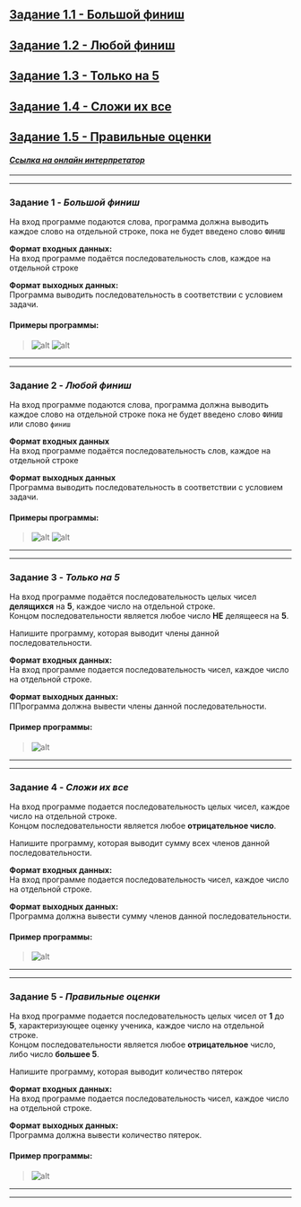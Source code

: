 ## [Задание 1.1 - Большой финиш](#task_1)
## [Задание 1.2 - Любой финиш](#task_2)
## [Задание 1.3 - Только на 5](#task_3)
## [Задание 1.4 - Сложи их все](#task_4)
## [Задание 1.5 - Правильные оценки](#task_5)

#### [_Ссылка на онлайн интерпретатор_](https://www.online-python.com/)
_________________________________________
_________________________________________

### Задание 1 - _Большой финиш_ <a name="task_1"></a>
На вход программе подаются слова, программа должна выводить каждое слово на отдельной строке, пока не будет введено слово `ФИНИШ`


**Формат входных данных:**  
На вход программе подаётся последовательность слов, каждое на отдельной строке

**Формат выходных данных:**  
Программа выводить последовательность в соответствии с условием задачи.


#### Примеры программы:
> ![alt](images/task_1_1a.png)
> ![alt](images/task_1_1b.png)

_________________________________________
_________________________________________
### Задание 2 - _Любой финиш_<a name="task_2"></a>
На вход программе подаются слова, программа должна выводить каждое слово на отдельной строке пока не будет введено слово `ФИНИШ` или слово `финиш` 


**Формат входных данных**  
На вход программе подаётся последовательность слов, каждое на отдельной строке

**Формат выходных данных**  
Программа выводить последовательность в соответствии с условием задачи.

#### Примеры программы:
> ![alt](images/task_1_2a.png)
> ![alt](images/task_1_2b.png)
_________________________________________
_________________________________________
### Задание 3 - _Только на 5_<a name="task_3"></a>
На вход программе подаётся последовательность целых чисел **делящихся** на **5**, каждое число на отдельной строке.  
Концом последовательности является любое число **НЕ** делящееся на **5**. 

Напишите программу, которая выводит члены данной последовательности.


**Формат входных данных:**  
На вход программе подается последовательность чисел, каждое число на отдельной строке.

**Формат выходных данных:**  
ППрограмма должна вывести члены данной последовательности.


#### Пример программы:
> ![alt](images/task_1_3a.png)

_________________________________________
_________________________________________
### Задание 4 - _Сложи их все_<a name="task_4"></a>
На вход программе подается последовательность целых чисел, каждое число на отдельной строке.  
Концом последовательности является любое **отрицательное число**. 

Напишите программу, которая выводит сумму всех членов данной последовательности.


**Формат входных данных:**  
На вход программе подается последовательность чисел, каждое число на отдельной строке.

**Формат выходных данных:**  
Программа должна вывести сумму членов данной последовательности.


#### Пример программы:
> ![alt](images/task_1_4a.png)

_________________________________________
_________________________________________
### Задание 5 - _Правильные оценки_<a name="task_5"></a>
На вход программе подается последовательность целых чисел от **1** до **5**, характеризующее оценку ученика, каждое число на отдельной строке.  
Концом последовательности является любое **отрицательное** число, либо число **большее 5**. 

Напишите программу, которая выводит количество пятерок


**Формат входных данных:**  
На вход программе подается последовательность чисел, каждое число на отдельной строке.

**Формат выходных данных:**  
Программа должна вывести количество пятерок.


#### Пример программы:
> ![alt](images/task_1_5a.png)

_________________________________________
_________________________________________
